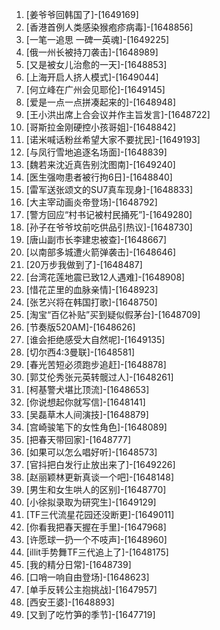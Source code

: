 
1. [姜爷爷回韩国了]-[1649169]
1. [香港首例人类感染猴疱疹病毒]-[1648856]
1. [一笔一追思 一碑一英魂]-[1649225]
1. [俄一州长被持刀袭击]-[1648989]
1. [又是被女儿治愈的一天]-[1648853]
1. [上海开启人挤人模式]-[1649044]
1. [何立峰在广州会见耶伦]-[1649145]
1. [爱是一点一点拼凑起来的]-[1648948]
1. [王小洪出席上合会议并作主旨发言]-[1648722]
1. [哥斯拉金刚硬控小孩哥姐]-[1648842]
1. [诺米喊话粉丝希望大家不要扰民]-[1649193]
1. [与凤行雪地追逐名场面]-[1648839]
1. [魏若来沈近真告别沈图南]-[1649240]
1. [医生强吻患者被行拘6日]-[1648840]
1. [雷军送张颂文的SU7真车现身]-[1648833]
1. [大主宰动画炎帝登场]-[1648792]
1. [警方回应“村书记被村民捅死”]-[1649280]
1. [孙子在爷爷坟前吃供品引热议]-[1648730]
1. [唐山副市长李建忠被查]-[1648667]
1. [以南部多城遭火箭弹袭击]-[1648646]
1. [20万步我做到了]-[1648487]
1. [台湾花莲地震已致12人遇难]-[1648908]
1. [惜花芷里的血脉亲情]-[1648923]
1. [张艺兴将在韩国打歌]-[1648750]
1. [淘宝“百亿补贴”买到疑似假茅台]-[1648709]
1. [节奏版520AM]-[1648626]
1. [谁会拒绝感受大自然呢]-[1649135]
1. [切尔西4:3曼联]-[1648581]
1. [春光苦短必须跑步追赶]-[1648878]
1. [郭艾伦秀张元英转髋过人]-[1648261]
1. [柯基警犬堪比顶流]-[1648653]
1. [你说想起你就写信]-[1648141]
1. [吴磊草木人间演技]-[1648879]
1. [宫崎骏笔下的女性角色]-[1648089]
1. [把春天带回家]-[1648777]
1. [如果可以怎么唱好听]-[1648573]
1. [官抖把白发行止放出来了]-[1649226]
1. [赵丽颖林更新真谈一个吧]-[1648148]
1. [男生和女生哄人的区别]-[1648770]
1. [小徐拟录取为研究生]-[1649129]
1. [TF三代流星花园还没断更]-[1649011]
1. [你看我把春天握在手里]-[1647968]
1. [许愿球一扔一个不吱声]-[1648960]
1. [illit手势舞TF三代追上了]-[1648175]
1. [我的精分日常]-[1648739]
1. [口哨一响自由登场]-[1648623]
1. [单手反转公主抱挑战]-[1647957]
1. [西安王婆]-[1648893]
1. [又到了吃竹笋的季节]-[1647719]